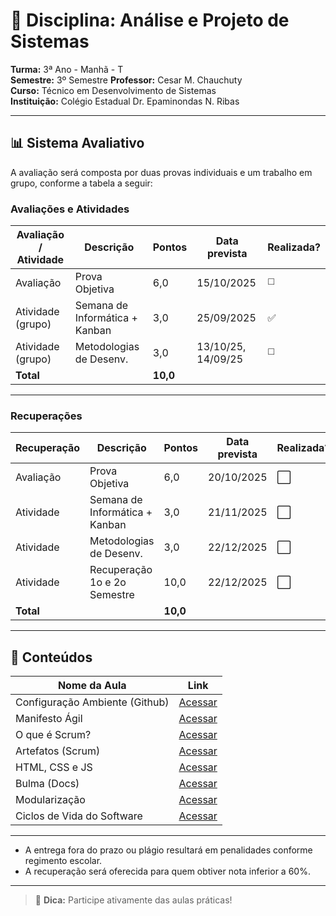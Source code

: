 # 📘 Disciplina: Análise e Projeto de Sistemas

**Turma:** 3ª Ano - Manhã - T  
**Semestre:** 3º Semestre
**Professor:** Cesar M. Chauchuty  
**Curso:** Técnico em Desenvolvimento de Sistemas  
**Instituição:** Colégio Estadual Dr. Epaminondas N. Ribas

---

## 📊 Sistema Avaliativo

A avaliação será composta por duas provas individuais e um trabalho em grupo, conforme a tabela a seguir:

### Avaliações e Atividades

| Avaliação / Atividade     | Descrição                        | Pontos   | Data prevista                     | Realizada?  |
|---------------------------|----------------------------------|----------|-----------------------------------|-------------|
| Avaliação                 | Prova Objetiva                   | 6,0      | 15/10/2025                        | ◻️          |
| Atividade (grupo)         | Semana de Informática + Kanban   | 3,0      | 25/09/2025                        | ✅          |
| Atividade (grupo)         | Metodologias de Desenv.          | 3,0      | 13/10/25, 14/09/25                | ◻️          |
| **Total**                 |                                  | **10,0** |                                   |             |

---

### Recuperações

| Recuperação               | Descrição                      | Pontos   | Data prevista | Realizada? |
|---------------------------|--------------------------------|----------|----------------|-----------|
| Avaliação                 | Prova Objetiva                 | 6,0      | 20/10/2025     | ⬜        |
| Atividade                 | Semana de Informática + Kanban | 3,0      | 21/11/2025     | ⬜        |
| Atividade                 | Metodologias de Desenv.        | 3,0      | 22/12/2025     | ⬜        |
| Atividade                 | Recuperação 1o e 2o Semestre   | 10,0     | 22/12/2025     | ⬜        |
| **Total**                 |                                | **10,0** |                |           |

---

## 🧪 Conteúdos

| Nome da Aula                   | Link                                                            |
|--------------------------------|-----------------------------------------------------------------|
| Configuração Ambiente (Github) | [Acessar](https://docs.github.com/pt/issues/planning-and-tracking-with-projects/creating-projects/creating-a-project) |
| Manifesto Ágil                 | [Acessar](https://agilemanifesto.org/iso/ptbr/manifesto.html) |
| O que é Scrum?                 | [Acessar](https://aws.amazon.com/pt/what-is/scrum/) |
| Artefatos (Scrum)              | [Acessar](https://aws.amazon.com/pt/what-is/scrum/#seo-faq-pairs#what-are-scrum-artifacts) |
| HTML, CSS e JS                 | [Acessar](https://www.alura.com.br/artigos/html-css-e-js-definicoes) |
| Bulma (Docs)                   | [Acessar](https://bulma.io/documentation/) |
| Modularização                  | [Acessar](https://gabrieluizramos.com.br/modulos-em-javascript) |
| Ciclos de Vida do Software     | [Acessar](https://www.devmedia.com.br/ciclos-de-vida-do-software/21099) |

---

- A entrega fora do prazo ou plágio resultará em penalidades conforme regimento escolar.
- A recuperação será oferecida para quem obtiver nota inferior a 60%.

---

> 📱 **Dica:** Participe ativamente das aulas práticas!
